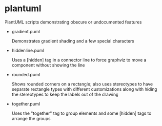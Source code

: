 # plantuml
PlantUML scripts demonstrating obscure or undocumented features

* gradient.puml

   Demonstrates gradient shading and a few special characters
* hiddenline.puml

   Uses a [hidden] tag in a connector line to force graphviz to move a component without showing the line
* rounded.puml

   Shows rounded corners on a rectangle; also uses stereotypes to have separate rectangle types with different customizations along with hiding the stereotypes to
   keep the labels out of the drawing
* together.puml

   Uses the "together" tag to group elements and some [hidden] tags to arrange the groups
